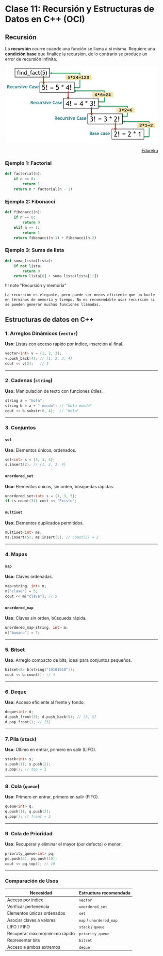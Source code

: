 # Clase 11: Recursión y Estructuras de Datos en C++ (OCI)

## Recursión

La **recursión** ocurre cuando una función se llama a sí misma.
Requiere una **condición base** que finalice la recursión, de lo contrario se produce un error de recursión infinita.

<div align="center">
    <p>
        <img src="img/recursion.png" width="500px" alt="Ejemplo visual de recursión">
    </p>
</div>
<div align="right">
    <a href="https://www.edureka.co/blog/recursion-in-python/">Edureka</a>
</div>

### Ejemplo 1: Factorial

```python
def factorial(n):
    if n == 0:
        return 1
    return n * factorial(n - 1)
```

### Ejemplo 2: Fibonacci

```python
def fibonacci(n):
    if n == 0:
        return 0
    elif n == 1:
        return 1
    return fibonacci(n-1) + fibonacci(n-2)
```

### Ejemplo 3: Suma de lista

```python
def suma_lista(lista):
    if not lista:
        return 0
    return lista[0] + suma_lista(lista[1:])
```

!!! note "Recursión y memoria"

    La recursión es elegante, pero puede ser menos eficiente que un bucle en términos de memoria y tiempo. No es recomendable usar recursión si se pueden generar muchas funciones llamadas.

## Estructuras de datos en C++

### 1. Arreglos Dinámicos (`vector`)

**Uso:** Listas con acceso rápido por índice, inserción al final.

```cpp
vector<int> v = {1, 2, 3};
v.push_back(4); // [1, 2, 3, 4]
cout << v[2];   // 3
```

---

### 2. Cadenas (`string`)

**Uso:** Manipulación de texto con funciones útiles.

```cpp
string a = "hola";
string b = a + " mundo"; // "hola mundo"
cout << b.substr(0, 4);  // "hola"
```

---

### 3. Conjuntos

#### `set`

**Uso:** Elementos únicos, ordenados.

```cpp
set<int> s = {3, 1, 4};
s.insert(2); // {1, 2, 3, 4}
```

#### `unordered_set`

**Uso:** Elementos únicos, sin orden, búsquedas rápidas.

```cpp
unordered_set<int> s = {1, 3, 5};
if (s.count(3)) cout << "Existe";
```

#### `multiset`

**Uso:** Elementos duplicados permitidos.

```cpp
multiset<int> ms;
ms.insert(5); ms.insert(5); // count(5) = 2
```

---

### 4. Mapas

#### `map`

**Uso:** Claves ordenadas.

```cpp
map<string, int> m;
m["clave"] = 5;
cout << m["clave"]; // 5
```

#### `unordered_map`

**Uso:** Claves sin orden, búsqueda rápida.

```cpp
unordered_map<string, int> m;
m["banana"] = 7;
```

---

### 5. Bitset

**Uso:** Arreglo compacto de bits, ideal para conjuntos pequeños.

```cpp
bitset<8> b(string("10101010"));
cout << b.count(); // 4
```

---

### 6. Deque

**Uso:** Acceso eficiente al frente y fondo.

```cpp
deque<int> d;
d.push_front(3); d.push_back(5); // [3, 5]
d.pop_front(); // [5]
```

---

### 7. Pila (`stack`)

**Uso:** Último en entrar, primero en salir (LIFO).

```cpp
stack<int> s;
s.push(1); s.push(2);
s.pop(); // top = 1
```

---

### 8. Cola (`queue`)

**Uso:** Primero en entrar, primero en salir (FIFO).

```cpp
queue<int> q;
q.push(1); q.push(2);
q.pop(); // front = 2
```

---

### 9. Cola de Prioridad

**Uso:** Recuperar y eliminar el mayor (por defecto) o menor.

```cpp
priority_queue<int> pq;
pq.push(4); pq.push(10);
cout << pq.top(); // 10
```

---

### Comparación de Usos

| Necesidad                      | Estructura recomendada  |
| ------------------------------ | ----------------------- |
| Acceso por índice              | `vector`                |
| Verificar pertenencia          | `unordered_set`         |
| Elementos únicos ordenados     | `set`                   |
| Asociar claves a valores       | `map` / `unordered_map` |
| LIFO / FIFO                    | `stack` / `queue`       |
| Recuperar máximo/mínimo rápido | `priority_queue`        |
| Representar bits               | `bitset`                |
| Acceso a ambos extremos        | `deque`                 |
